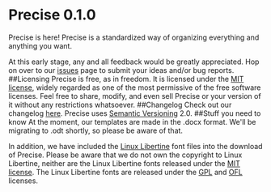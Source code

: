# Precise 0.1.0
Precise is here! Precise is a standardized way of organizing everything and anything you want.

At this early stage, any and all feedback would be greatly appreciated. Hop on over to our [issues](https://github.com/WikiCopter/precise/issues) page to submit your ideas and/or bug reports.
##Licensing
Precise is free, as in freedom. It is licensed under the [MIT license](LICENSE), widely regarded as one of the most permissive of the free software licenses. Feel free to share, modify, and even sell Precise or your version of it without any restrictions whatsoever.
##Changelog
Check out our changelog [here](changelog.md). Precise uses [Semantic Versioning](http://semver.org/) 2.0.
##Stuff you need to know
At the moment, our templates are made in the .docx format. We'll be migrating to .odt shortly, so please be aware of that.

In addition, we have included the [Linux Libertine](http://www.linuxlibertine.org/) font files into the download of Precise. Please be aware that we do not own the copyright to Linux Libertine, neither are the Linux Libertine fonts released under the [MIT license](LICENSE). The Linux Libertine fonts are released under the [GPL](http://www.gnu.org/licenses/gpl.html) and [OFL](http://scripts.sil.org/cms/scripts/page.php?site_id=nrsi&id=OFL) licenses.
